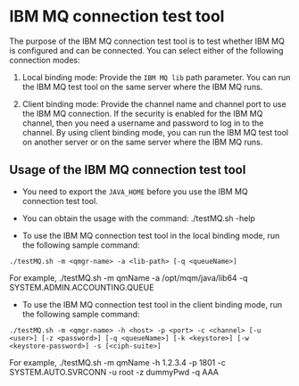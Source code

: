 # IBM MQ connection test tool

The purpose of the IBM MQ connection test tool is to test whether IBM MQ is configured and can be connected. You can select either of the following connection modes:

1. Local binding mode: Provide the `IBM MQ lib` path parameter. You can run the IBM MQ test tool on the same server where the IBM MQ runs.

2. Client binding mode: Provide the channel name and channel port to use the IBM MQ connection. If the security is enabled for the IBM MQ channel, then you need a username and password to log in to the channel. By using client binding mode, you can run the IBM MQ test tool on another server or on the same server where the IBM MQ runs. 

## Usage of the IBM MQ connection test tool

- You need to export the `JAVA_HOME` before you use the IBM MQ connection test tool.

- You can obtain the usage with the command: ./testMQ.sh -help 

- To use the IBM MQ connection test tool in the local binding mode, run the following sample command: 

```
./testMQ.sh -m <qmgr-name> -a <lib-path> [-q <queueName>]
```

For example, ./testMQ.sh -m qmName -a /opt/mqm/java/lib64 -q SYSTEM.ADMIN.ACCOUNTING.QUEUE

- To use the IBM MQ connection test tool in the client binding mode, run the following sample command: 

```
./testMQ.sh -m <qmgr-name> -h <host> -p <port> -c <channel> [-u <user>] [-z <password>] [-q <queueName>] [-k <keystore>] [-w <keystore-password>] -s [<ciph-suite>]
```

For example, ./testMQ.sh -m qmName -h 1.2.3.4 -p 1801 -c SYSTEM.AUTO.SVRCONN -u root -z dummyPwd -q AAA
